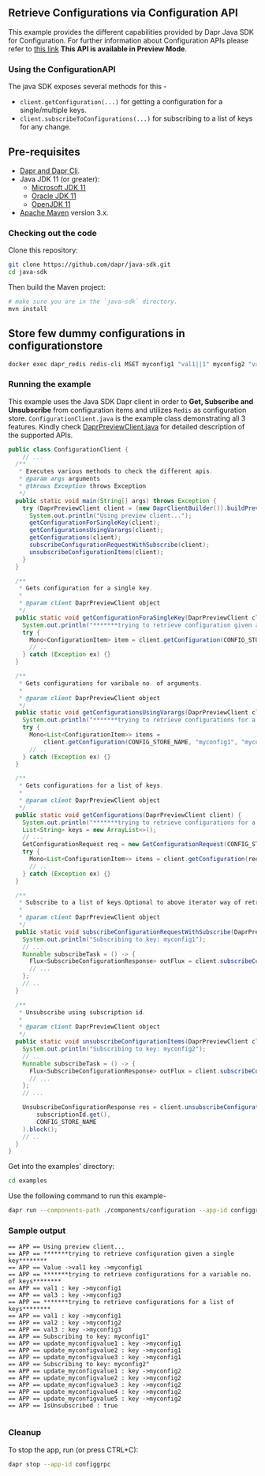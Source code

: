 ## Retrieve Configurations via Configuration API

This example provides the different capabilities provided by Dapr Java SDK for Configuration. For further information about Configuration APIs please refer to [this link](https://docs.dapr.io/developing-applications/building-blocks/configuration/)
**This API is available in Preview Mode**.

### Using the ConfigurationAPI

The java SDK exposes several methods for this -
* `client.getConfiguration(...)` for getting a configuration for a single/multiple keys.
* `client.subscribeToConfigurations(...)` for subscribing to a list of keys for any change.

## Pre-requisites

* [Dapr and Dapr Cli](https://docs.dapr.io/getting-started/install-dapr/).
* Java JDK 11 (or greater):
    * [Microsoft JDK 11](https://docs.microsoft.com/en-us/java/openjdk/download#openjdk-11)
    * [Oracle JDK 11](https://www.oracle.com/technetwork/java/javase/downloads/index.html#JDK11)
    * [OpenJDK 11](https://jdk.java.net/11/)
* [Apache Maven](https://maven.apache.org/install.html) version 3.x.

### Checking out the code

Clone this repository:

```sh
git clone https://github.com/dapr/java-sdk.git
cd java-sdk
```

Then build the Maven project:

```sh
# make sure you are in the `java-sdk` directory.
mvn install
```
## Store few dummy configurations in configurationstore
<!-- STEP
name: Set configuration value
expected_stdout_lines:
  - "OK"
timeout_seconds: 20
-->

```bash
docker exec dapr_redis redis-cli MSET myconfig1 "val1||1" myconfig2 "val2||1" myconfig3 "val3||1"
```
<!-- END_STEP -->

### Running the example

This example uses the Java SDK Dapr client in order to **Get, Subscribe and Unsubscribe** from configuration items and utilizes `Redis` as configuration store.
`ConfigurationClient.java` is the example class demonstrating all 3 features.
Kindly check [DaprPreviewClient.java](https://github.com/dapr/java-sdk/blob/master/sdk/src/main/java/io/dapr/client/DaprPreviewClient.java) for detailed description of the supported APIs.

```java
public class ConfigurationClient {
    // ... 
  /**
   * Executes various methods to check the different apis.
   * @param args arguments
   * @throws Exception throws Exception
   */
  public static void main(String[] args) throws Exception {
    try (DaprPreviewClient client = (new DaprClientBuilder()).buildPreviewClient()) {
      System.out.println("Using preview client...");
      getConfigurationForSingleKey(client);
      getConfigurationsUsingVarargs(client);
      getConfigurations(client);
      subscribeConfigurationRequestWithSubscribe(client);
      unsubscribeConfigurationItems(client);
    }
  }

  /**
   * Gets configuration for a single key.
   *
   * @param client DaprPreviewClient object
   */
  public static void getConfigurationForaSingleKey(DaprPreviewClient client) {
    System.out.println("*******trying to retrieve configuration given a single key********");
    try {
      Mono<ConfigurationItem> item = client.getConfiguration(CONFIG_STORE_NAME, keys.get(0));
      // ..
    } catch (Exception ex) {}
  }

  /**
   * Gets configurations for varibale no. of arguments.
   *
   * @param client DaprPreviewClient object
   */
  public static void getConfigurationsUsingVarargs(DaprPreviewClient client) {
    System.out.println("*******trying to retrieve configurations for a variable no. of keys********");
    try {
      Mono<List<ConfigurationItem>> items =
          client.getConfiguration(CONFIG_STORE_NAME, "myconfig1", "myconfig3");
      // ..
    } catch (Exception ex) {}
  }

  /**
   * Gets configurations for a list of keys.
   *
   * @param client DaprPreviewClient object
   */
  public static void getConfigurations(DaprPreviewClient client) {
    System.out.println("*******trying to retrieve configurations for a list of keys********");
    List<String> keys = new ArrayList<>();
    // ...
    GetConfigurationRequest req = new GetConfigurationRequest(CONFIG_STORE_NAME, keys);
    try {
      Mono<List<ConfigurationItem>> items = client.getConfiguration(req);
      // ..
    } catch (Exception ex) {}
  }

  /**
   * Subscribe to a list of keys.Optional to above iterator way of retrieving the changes
   *
   * @param client DaprPreviewClient object
   */
  public static void subscribeConfigurationRequestWithSubscribe(DaprPreviewClient client) {
    System.out.println("Subscribing to key: myconfig1");
    // ...
    Runnable subscribeTask = () -> {
      Flux<SubscribeConfigurationResponse> outFlux = client.subscribeConfiguration(req);
      // ...
    };
    // ..
  }

  /**
   * Unsubscribe using subscription id.
   *
   * @param client DaprPreviewClient object
   */
  public static void unsubscribeConfigurationItems(DaprPreviewClient client) {
    System.out.println("Subscribing to key: myconfig2");
    // ..
    Runnable subscribeTask = () -> {
      Flux<SubscribeConfigurationResponse> outFlux = client.subscribeConfiguration(CONFIG_STORE_NAME, "myconfig2");
      // ...
    };
    // ...

    UnsubscribeConfigurationResponse res = client.unsubscribeConfiguration(
        subscriptionId.get(),
        CONFIG_STORE_NAME
    ).block();
    // ..
  }
}
```

Get into the examples' directory:
```sh
cd examples
```

Use the following command to run this example-

<!-- STEP
name: Run ConfigurationClient example
expected_stdout_lines:
  - "== APP == Using preview client..."
  - "== APP == *******trying to retrieve configuration given a single key********"
  - "== APP == Value ->val1 key ->myconfig1"
  - "== APP == *******trying to retrieve configurations for a variable no. of keys********"
  - "== APP == val1 : key ->myconfig1"
  - "== APP == val3 : key ->myconfig3"
  - "== APP == *******trying to retrieve configurations for a list of keys********"
  - "== APP == val1 : key ->myconfig1"
  - "== APP == val2 : key ->myconfig2"
  - "== APP == val3 : key ->myconfig3"
  - "== APP == Subscribing to key: myconfig1"
  - "== APP == update_myconfigvalue1 : key ->myconfig1"
  - "== APP == update_myconfigvalue2 : key ->myconfig1"
  - "== APP == update_myconfigvalue3 : key ->myconfig1"
  - "== APP == Subscribing to key: myconfig2"
  - "== APP == update_myconfigvalue1 : key ->myconfig2"
  - "== APP == update_myconfigvalue2 : key ->myconfig2"
  - "== APP == update_myconfigvalue3 : key ->myconfig2"
  - "== APP == update_myconfigvalue4 : key ->myconfig2"
  - "== APP == update_myconfigvalue5 : key ->myconfig2"
  - "== APP == Is Unsubscribe successful: true"
background: true
sleep: 10
-->

```bash
dapr run --components-path ./components/configuration --app-id configgrpc --log-level debug -- java -jar target/dapr-java-sdk-examples-exec.jar io.dapr.examples.configuration.grpc.ConfigurationClient
```

<!-- END_STEP -->

### Sample output
```
== APP == Using preview client...
== APP == *******trying to retrieve configuration given a single key********
== APP == Value ->val1 key ->myconfig1
== APP == *******trying to retrieve configurations for a variable no. of keys********
== APP == val1 : key ->myconfig1
== APP == val3 : key ->myconfig3
== APP == *******trying to retrieve configurations for a list of keys********
== APP == val1 : key ->myconfig1
== APP == val2 : key ->myconfig2
== APP == val3 : key ->myconfig3
== APP == Subscribing to key: myconfig1"
== APP == update_myconfigvalue1 : key ->myconfig1
== APP == update_myconfigvalue2 : key ->myconfig1
== APP == update_myconfigvalue3 : key ->myconfig1
== APP == Subscribing to key: myconfig2"
== APP == update_myconfigvalue1 : key ->myconfig2
== APP == update_myconfigvalue2 : key ->myconfig2
== APP == update_myconfigvalue3 : key ->myconfig2
== APP == update_myconfigvalue4 : key ->myconfig2
== APP == update_myconfigvalue5 : key ->myconfig2
== APP == IsUnsubscribed : true


```
### Cleanup

To stop the app, run (or press CTRL+C):

<!-- STEP
name: Cleanup
-->

```bash
dapr stop --app-id configgrpc
```

<!-- END_STEP -->

